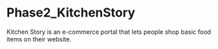 # Phase2_KitchenStory
Kitchen Story is an e-commerce portal that lets people shop basic food items on their website.
